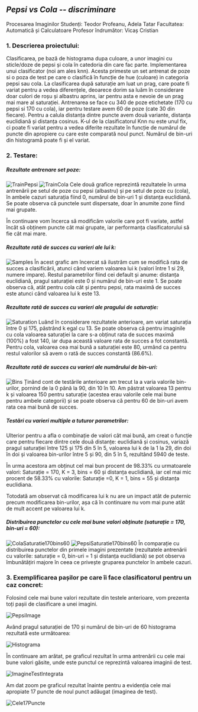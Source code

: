 ## **_Pepsi vs Cola -- discriminare_**
Procesarea Imaginilor
Studenți: Teodor Profeanu, Adela Tatar
Facultatea: Automatică și Calculatoare
Profesor îndrumător: Vicaș Cristian


### 1. Descrierea proiectului:
Clasificarea, pe bază de histograma dupa culoare, a unor imagini cu sticle/doze de pepsi și cola în catedoria din care fac parte. 
Implementarea unui clasificator (noi am ales knn). Acesta primeste un set antrenat de poze si o poza de test pe care o clasifică în funcție de hue (culoare) in categoria pepsi sau cola. 
La clasificarea după saturație am luat un prag, care poate fi variat pentru a vedea diferențele, deoarece dorim sa luăm în considerare doar culori de roșu și albastru aprins, iar pentru asta e nevoie de un prag mai mare al saturației. 
Antrenarea se face cu 340 de poze etichetate (170 cu pepsi si 170 cu cola), iar pentru testare avem 60 de poze (cate 30 din fiecare).
Pentru a calula distanța dintre puncte avem două variante, distanța euclidiană și distanța cosinus. 
K-ul de la clasificatorul Knn nu este unul fix, ci poate fi variat pentru a vedea diferite rezultate în funcție de numărul de puncte din apropiere cu care este comparată noul punct. 
Numărul de bin-uri din histogramă poate fi și el variat.

### 2. Testare:
##### Rezultate antrenare set poze: 
![TrainPepsi](https://github.com/teodor-profeanu/Coke-Pepsi-Discrimination/blob/main/graphs/TrainPepsi.jpeg?raw=true)
![TrainCola](https://github.com/teodor-profeanu/Coke-Pepsi-Discrimination/blob/main/graphs/TrainCola.jpeg?raw=true)
Cele două grafice reprezintă rezultatele în urma antrenării pe setul de poze cu pepsi (albastru) și pe setul de poze cu (cola), în ambele cazuri saturația fiind 0, numărul de bin-uri 1 și distanța euclidiană. Se poate observa că punctele sunt dispersate, doar în anumite zone fiind mai grupate. 

În continuare vom încerca să modificăm valorile care pot fi variate, astfel încât să obținem puncte cât mai grupate, iar performanța clasificatorului să fie cât mai mare.  

##### Rezultate rată de succes cu varieri ale lui k: 
![Samples](https://github.com/teodor-profeanu/Coke-Pepsi-Discrimination/blob/main/graphs/VariationNoSamples.jpeg?raw=true)
În acest grafic am încercat să ilustrăm cum se modifică rata de succes a clasificării, atunci când variem valoarea lui k (valori între 1 si 29, numere impare). Restul parametrilor fiind cei default și anume: distanța euclidiană, pragul saturației este 0 și numărul de bin-uri este 1. 
Se poate observa că, atât pentru cola cât și pentru pepsi, rata maximă de succes este atunci când valoarea lui k este 13. 

##### Rezultate rată de succes cu varieri ale pragului de saturație: 
![Saturation](https://github.com/teodor-profeanu/Coke-Pepsi-Discrimination/blob/main/graphs/VariationSaturation.jpeg?raw=true)
Luând în considerare rezultatele anterioare, am variat saturația între 0 și 175, păstrând k egal cu 13. Se poate observa că pentru imaginile cu cola valoarea saturației la care s-a obținut rata de succes maximă (100%) a fost 140, iar dupa această valoare rata de succes a fot constantă. Pentru cola, valoarea cea mai bună a saturației este 80, urmând ca pentru restul valorilor să avem o rată de succes constantă (86.6%). 

##### Rezultate rată de succes cu varieri ale numărului de bin-uri: 
![Bins](https://github.com/teodor-profeanu/Coke-Pepsi-Discrimination/blob/main/graphs/VariationBins.jpeg?raw=true)
Ținând cont de testările anterioare am trecut la a varia valorile bin-urilor, pornind de la 0 până la 90, din 10 în 10. Am păstrat valoarea 13 pentru k și valoarea 150 pentru saturație (acestea erau valorile cele mai bune pentru ambele categorii) și se poate observa că pentru 60 de bin-uri avem rata cea mai bună de succes. 

##### Testări cu varieri multiple a tuturor parametrilor: 
Ulterior pentru a afla o combinație de valori cât mai bună, am creat o funcție care pentru fiecare dintre cele două distanțe: euclidiană și cosinus, variază pragul saturației între 125 și 175 din 5 în 5, valoarea lui k de la 1 la 29, din doi în doi și valoarea bin-urilor între 5 și 90, din 5 în 5, rezultând 5940 de teste. 

În urma acestora am obținut cel mai bun procent de 98.33% cu urmatoarele valori: Saturație = 170, K = 3, bins = 60 și distanța euclidiană, iar cel mai mic procent de 58.33% cu valorile: Saturație =0, K = 1, bins = 55 și distanța euclidiana.

Totodată am observat că modificarea lui k nu are un impact atât de puternic precum modificarea bin-urilor, așa că în continuare nu vom mai pune atât de mult accent pe valoarea lui k. 

##### Distribuirea punctelor cu cele mai bune valori obținute (saturație = 170, bin-uri = 60):
![ColaSaturatie170bins60](https://github.com/teodor-profeanu/Coke-Pepsi-Discrimination/blob/main/graphs/ColaSaturatie170bins60.jpeg?raw=true)
![PepsiSaturatie170bins60](https://github.com/teodor-profeanu/Coke-Pepsi-Discrimination/blob/main/graphs/PepsiSaturatie170bins60.jpeg?raw=true)
În comparație cu distribuirea punctelor din primele imagini prezentate (rezultatele antrenării cu valorile: saturație = 0, bin-uri = 1 și distanța euclidiană) se pot observa îmbunătățiri majore în ceea ce privește gruparea punctelor în ambele cazuri.

### 3. Exemplificarea pașilor pe care îi face clasificatorul pentru un caz concret:
Folosind cele mai bune valori rezultate din testele anterioare, vom prezenta toți pașii de clasificare a unei imagini. 

![PepsiImage](https://github.com/teodor-profeanu/Coke-Pepsi-Discrimination/blob/main/graphs/PepsiImage.jpeg?raw=true)

Având pragul saturației de 170 și numărul de bin-uri de 60 histograma rezultată este următoarea:

![Histograma](https://github.com/teodor-profeanu/Coke-Pepsi-Discrimination/blob/main/graphs/Histograma.jpeg?raw=true)

În continuare am arătat, pe graficul rezultat în urma antrenării cu cele mai bune valori găsite, unde este punctul ce reprezintă valoarea imaginii de test.

![ImagineTestIntegrata](https://github.com/teodor-profeanu/Coke-Pepsi-Discrimination/blob/main/graphs/ImagineTestIntegrata.jpeg?raw=true)

Am dat zoom pe graficul rezultat înainte pentru a evidenția cele mai apropiate 17 puncte de noul punct adăugat (imaginea de test).

![Cele17Puncte](https://github.com/teodor-profeanu/Coke-Pepsi-Discrimination/blob/main/graphs/Cele17Puncte.jpeg?raw=true)

